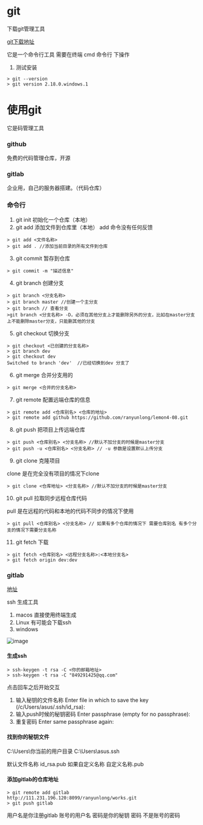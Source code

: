 # git

下载git管理工具

[git下载地址](https://git-scm.com/)

它是一个命令行工具 需要在终端 cmd 命令行 下操作


1. 测试安装

```shell
> git --version
> git version 2.18.0.windows.1
```

# 使用git

它是码管理工具

### github
 
免费的代码管理仓库，开源  
 
### gitlab

企业用，自己的服务器搭建。（代码仓库）

### 命令行

1. git init 初始化一个仓库（本地）
2. git add 添加文件到仓库里（本地）
add 命令没有任何反馈
```shell
> git add <文件名称>
> git add . //添加当前目录的所有文件到仓库
```

3. git commit 暂存到仓库

```shell
> git commit -m "描述信息"
```

4. git branch 创建分支

```shell
> git branch <分支名称>
> git branch master //创建一个主分支
> git branch // 查看分支
>git branch <分支名称> -D，必须在其他分支上才能删除另外的分支，比如在master分支上不能删除master分支，只能删其他的分支
```

5. git checkout 切换分支

```shell
> git checkout <已创建的分支名称>
> git branch dev
> git checkout dev
Switched to branch 'dev'  //已经切换到dev 分支了
```

6. git merge 合并分支用的
```shell
> git merge <合并的分支名称>
```

7. git remote 配置远端仓库的信息

```shell
> git remote add <仓库别名> <仓库的地址>
> git remote add github https://github.com/ranyunlong/lemon4-08.git
```

8. git push 把项目上传远端仓库

```shell
> git push <仓库别名> <分支名称> //默认不加分支的时候是master分支
> git push -u <仓库别名> <分支名称> // -u 参数是设置默认上传分支
```

9. git clone 克隆项目

clone 是在完全没有项目的情况下clone

```shell
> git clone <仓库地址> <分支名称> //默认不加分支的时候是master分支
```


10. git pull 拉取同步远程仓库代码

pull 是在远程的代码和本地的代码不同步的情况下使用

```shell
> git pull <仓库别名> <分支名称> // 如果有多个仓库的情况下 需要仓库别名 有多个分支的情况下需要分支名称
```


11. git fetch 下载

```shell
> git fetch <仓库别名> <远程分支名称>:<本地分支名>
> git fetch origin dev:dev

```

### gitlab

[地址](http://111.231.196.120:8099)

ssh 生成工具

1. macos 直接使用终端生成
2. Linux 有可能会下载ssh
3. windows 

![image](C:/Users/asus/AppData/Roaming/happy-markdown/2512d981531fb3d38cda968fcc1c66a653f725f453e12090d6dd1f53b53324c9.png)

#### 生成ssh
```shell
> ssh-keygen -t rsa -C <你的邮箱地址>
> ssh-keygen -t rsa -C "849291425@qq.com"
```
点击回车之后开始交互


1. 输入秘钥的文件名称
Enter file in which to save the key (/c/Users/asus/.ssh/id_rsa): 
2. 输入push时候的秘钥密码 
Enter passphrase (empty for no passphrase):
3. 重复密码
Enter same passphrase again:

#### 找到你的秘钥文件
C:\Users\你当前的用户目录
C:\Users\asus\.ssh

默认文件名称 id_rsa.pub
如果自定义名称 自定义名称.pub

#### 添加gitlab的仓库地址

```shell
> git remote add gitlab http://111.231.196.120:8099/ranyunlong/works.git
> git push gitlab
```

用户名是你注册gitlab 账号的用户名
密码是你的秘钥 密码 不是账号的密码
